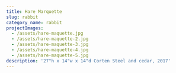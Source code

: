```yaml
---
title: Hare Marquette
slug: rabbit
category_name: rabbit
projectImages:
  - /assets/hare-maquette.jpg
  - /assets/hare-maquette-2.jpg
  - /assets/hare-maquette-3.jpg
  - /assets/hare-maquette-4.jpg
  - /assets/hare-maquette-5.jpg
description: '27"h x 14"w x 14"d Corten Steel and cedar, 2017'
---
```



